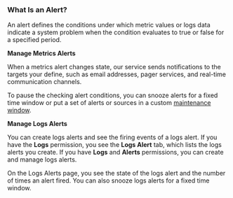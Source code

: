 ### What Is an Alert?

An alert defines the conditions under which metric values or logs data indicate a system problem when the condition evaluates to true or false for a specified period.

**Manage Metrics Alerts**
 
 When a metrics alert changes state, our service sends notifications to the targets your define, such as email addresses, pager services, and real-time communication channels.

To pause the checking alert conditions, you can snooze alerts for a fixed time window or put a set of alerts or sources in a custom [maintenance window](https://docs.wavefront.com/maintenance_windows_managing.html#creating-a-maintenance-window).

**Manage Logs Alerts**

You can create logs alerts and see the firing events of a logs alert. If you have the **Logs** permission, you see the **Logs Alert** tab, which lists the logs alerts you create. If you have **Logs** and **Alerts** permissions, you can create and manage logs alerts. 

On the Logs Alerts page, you see the state of the logs alert and the number of times an alert fired. You can also snooze logs alerts for a fixed time window.
